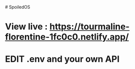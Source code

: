 #   S p o i l e d O S 

#   View live : https://tourmaline-florentine-1fc0c0.netlify.app/

#   EDIT .env and your own API
